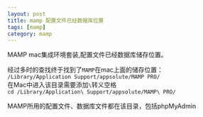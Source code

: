```yaml
---
layout: post
title: mamp 配置文件已经数据库位置
tags: [mamp]
category: mamp
---
```

MAMP mac集成环境套装,配置文件已经数据库储存位置。


经过多时的查找终于找到了`MAMP`在mac上面的储存位置：  
`/Library/Application Support/appsolute/MAMP PRO/`  
在Mac中进入该目录需要添加`\`转义空格  
`cd /Library/Application\ Support/appsolute/MAMP\ PRO/`

MAMP所用的配置文件、数据库文件都在该目录，包括phpMyAdmin